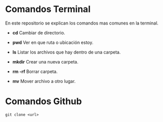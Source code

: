 # Comandos Terminal
En este repositorio se explican los comandos mas comunes en la terminal.

- **cd** Cambiar de directorio.

- **pwd** Ver en que ruta o ubicación estoy.

- **ls** Listar los archivos que hay dentro de una carpeta.

- **mkdir** Crear una nueva carpeta.

- **rm -rf** Borrar carpeta.

- **mv** Mover archivo a otro lugar.

# Comandos Github

``` git clone <url> ```
